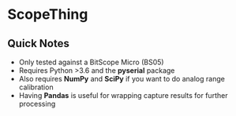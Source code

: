 
# ScopeThing

## Quick Notes

- Only tested against a BitScope Micro (BS05)
- Requires Python >3.6 and the **pyserial** package
- Also requires **NumPy** and **SciPy** if you want to do analog range calibration
- Having **Pandas** is useful for wrapping capture results for further processing

